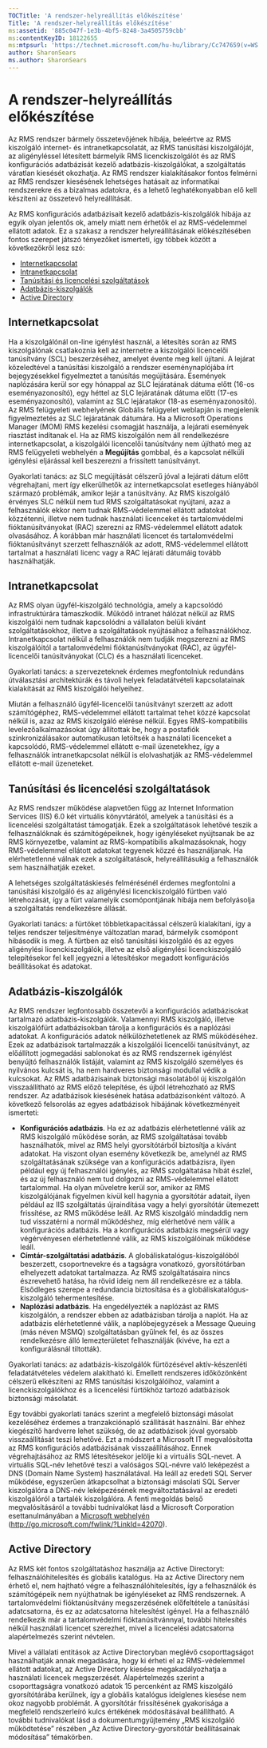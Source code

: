 ```yaml
---
TOCTitle: 'A rendszer-helyreállítás előkészítése'
Title: 'A rendszer-helyreállítás előkészítése'
ms:assetid: '885c047f-1e3b-4bf5-8248-3a4505759cbb'
ms:contentKeyID: 18122655
ms:mtpsurl: 'https://technet.microsoft.com/hu-hu/library/Cc747659(v=WS.10)'
author: SharonSears
ms.author: SharonSears
---
```


A rendszer-helyreállítás előkészítése
=====================================

Az RMS rendszer bármely összetevőjének hibája, beleértve az RMS kiszolgáló internet- és intranetkapcsolatát, az RMS tanúsítási kiszolgálóját, az aligényléssel létesített bármelyik RMS licenckiszolgálót és az RMS konfigurációs adatbázisát kezelő adatbázis-kiszolgálókat, a szolgáltatás váratlan kiesését okozhatja. Az RMS rendszer kialakításakor fontos felmérni az RMS rendszer kiesésének lehetséges hatásait az informatikai rendszerekre és a bizalmas adatokra, és a lehető leghatékonyabban elő kell készíteni az összetevő helyreállítását.

Az RMS konfigurációs adatbázisait kezelő adatbázis-kiszolgálók hibája az egyik olyan jelentős ok, amely miatt nem érhetők el az RMS-védelemmel ellátott adatok. Ez a szakasz a rendszer helyreállításának előkészítésében fontos szerepet játszó tényezőket ismerteti, így többek között a következőkről lesz szó:

-   [Internetkapcsolat](#bkmk_1)
-   [Intranetkapcsolat](#bkmk_2)
-   [Tanúsítási és licencelési szolgáltatások](#bkmk_3)
-   [Adatbázis-kiszolgálók](#bkmk_4)
-   [Active Directory](#bkmk_5)

<span id="BKMK_1"></span>
Internetkapcsolat
-----------------

Ha a kiszolgálónál on-line igénylést használ, a létesítés során az RMS kiszolgálónak csatlakoznia kell az internetre a kiszolgálói licencelői tanúsítvány (SCL) beszerzéséhez, amelyet évente meg kell újítani. A lejárat közeledtével a tanúsítási kiszolgáló a rendszer eseménynaplójába írt bejegyzésekkel figyelmeztet a tanúsítás megújítására. Események naplózására kerül sor egy hónappal az SLC lejáratának dátuma előtt (16-os eseményazonosító), egy héttel az SLC lejáratának dátuma előtt (17-es eseményazonosító), valamint az SLC lejáratakor (18-as eseményazonosító). Az RMS felügyeleti webhelyének Globális felügyelet weblapján is megjelenik figyelmeztetés az SLC lejáratának dátumára. Ha a Microsoft Operations Manager (MOM) RMS kezelési csomagját használja, a lejárati események riasztást indítanak el. Ha az RMS kiszolgálón nem áll rendelkezésre internetkapcsolat, a kiszolgálói licencelői tanúsítvány nem újítható meg az RMS felügyeleti webhelyén a **Megújítás** gombbal, és a kapcsolat nélküli igénylési eljárással kell beszerezni a frissített tanúsítványt.

Gyakorlati tanács: az SLC megújítását célszerű jóval a lejárati dátum előtt végrehajtani, mert így elkerülhetők az internetkapcsolat esetleges hiányából származó problémák, amikor lejár a tanúsítvány. Az RMS kiszolgáló érvényes SLC nélkül nem tud RMS szolgáltatásokat nyújtani, azaz a felhasználók ekkor nem tudnak RMS-védelemmel ellátott adatokat közzétenni, illetve nem tudnak használati licenceket és tartalomvédelmi fióktanúsítványokat (RAC) szerezni az RMS-védelemmel ellátott adatok olvasásához. A korábban már használati licencet és tartalomvédelmi fióktanúsítványt szerzett felhasználók az adott, RMS-védelemmel ellátott tartalmat a használati licenc vagy a RAC lejárati dátumáig tovább használhatják.

<span id="BKMK_2"></span>
Intranetkapcsolat
-----------------

Az RMS olyan ügyfél-kiszolgáló technológia, amely a kapcsolódó infrastruktúrára támaszkodik. Működő intranet hálózat nélkül az RMS kiszolgálói nem tudnak kapcsolódni a vállalaton belüli kívánt szolgáltatásokhoz, illetve a szolgáltatások nyújtásához a felhasználókhoz. Intranetkapcsolat nélkül a felhasználók nem tudják megszerezni az RMS kiszolgálóitól a tartalomvédelmi fióktanúsítványokat (RAC), az ügyfél-licencelői tanúsítványokat (CLC) és a használati licenceket.

Gyakorlati tanács: a szervezeteknek érdemes megfontolniuk redundáns útválasztási architektúrák és távoli helyek feladatátvételi kapcsolatainak kialakítását az RMS kiszolgálói helyeihez.

Miután a felhasználó ügyfél-licencelői tanúsítványt szerzett az adott számítógéphez, RMS-védelemmel ellátott tartalmat tehet közzé kapcsolat nélkül is, azaz az RMS kiszolgáló elérése nélkül. Egyes RMS-kompatibilis levelezőalkalmazásokat úgy állítottak be, hogy a postafiók szinkronizálásakor automatikusan letöltsék a használati licenceket a kapcsolódó, RMS-védelemmel ellátott e-mail üzenetekhez, így a felhasználók intranetkapcsolat nélkül is elolvashatják az RMS-védelemmel ellátott e-mail üzeneteket.

<span id="BKMK_3"></span>
Tanúsítási és licencelési szolgáltatások
----------------------------------------

Az RMS rendszer működése alapvetően függ az Internet Information Services (IIS) 6.0 két virtuális könyvtárától, amelyek a tanúsítási és a licencelési szolgáltatást támogatják. Ezek a szolgáltatások lehetővé teszik a felhasználóknak és számítógépeiknek, hogy igényléseket nyújtsanak be az RMS környezetbe, valamint az RMS-kompatibilis alkalmazásoknak, hogy RMS-védelemmel ellátott adatokat tegyenek közzé és használjanak. Ha elérhetetlenné válnak ezek a szolgáltatások, helyreállításukig a felhasználók sem használhatják ezeket.

A lehetséges szolgáltatáskiesés felmérésénél érdemes megfontolni a tanúsítási kiszolgáló és az aligénylési licenckiszolgáló fürtben való létrehozását, így a fürt valamelyik csomópontjának hibája nem befolyásolja a szolgáltatás rendelkezésre állását.

Gyakorlati tanács: a fürtöket többletkapacitással célszerű kialakítani, így a teljes rendszer teljesítménye változatlan marad, bármelyik csomópont hibásodik is meg. A fürtben az első tanúsítási kiszolgáló és az egyes aligénylési licenckiszolgálók, illetve az első aligénylési licenckiszolgáló telepítésekor fel kell jegyezni a létesítéskor megadott konfigurációs beállításokat és adatokat.

<span id="BKMK_4"></span>
Adatbázis-kiszolgálók
---------------------

Az RMS rendszer legfontosabb összetevői a konfigurációs adatbázisokat tartalmazó adatbázis-kiszolgálók. Valamennyi RMS kiszolgáló, illetve kiszolgálófürt adatbázisokban tárolja a konfigurációs és a naplózási adatokat. A konfigurációs adatok nélkülözhetetlenek az RMS működéséhez. Ezek az adatbázisok tartalmazzák a kiszolgálói licencelői tanúsítványt, az előállított jogmegadási sablonokat és az RMS rendszernek igénylést benyújtó felhasználók listáját, valamint az RMS kiszolgáló személyes és nyilvános kulcsát is, ha nem hardveres biztonsági modullal védik a kulcsokat. Az RMS adatbázisainak biztonsági másolatából új kiszolgálón visszaállítható az RMS előző telepítése, és újból létrehozható az RMS rendszer. Az adatbázisok kiesésének hatása adatbázisonként változó. A következő felsorolás az egyes adatbázisok hibájának következményeit ismerteti:

-   **Konfigurációs adatbázis**. Ha ez az adatbázis elérhetetlenné válik az RMS kiszolgáló működése során, az RMS szolgáltatásai tovább használhatók, mivel az RMS helyi gyorsítótárból biztosítja a kívánt adatokat. Ha viszont olyan esemény következik be, amelynél az RMS szolgáltatásának szüksége van a konfigurációs adatbázisra, ilyen például egy új felhasználói igénylés, az RMS szolgáltatása hibát észlel, és az új felhasználó nem tud dolgozni az RMS-védelemmel ellátott tartalommal. Ha olyan műveletre kerül sor, amikor az RMS kiszolgálójának figyelmen kívül kell hagynia a gyorsítótár adatait, ilyen például az IIS szolgáltatás újraindítása vagy a helyi gyorsítótár ütemezett frissítése, az RMS működése leáll. Az RMS kiszolgáló mindaddig nem tud visszatérni a normál működéshez, míg elérhetővé nem válik a konfigurációs adatbázis.
    Ha a konfigurációs adatbázis megsérül vagy végérvényesen elérhetetlenné válik, az RMS kiszolgálóinak működése leáll.
-   **Címtár-szolgáltatási adatbázis**. A globáliskatalógus-kiszolgálóból beszerzett, csoportnevekre és a tagságra vonatkozó, gyorsítótárban elhelyezett adatokat tartalmazza. Az RMS szolgáltatásaira nincs észrevehető hatása, ha rövid ideig nem áll rendelkezésre ez a tábla. Elsődleges szerepe a redundancia biztosítása és a globáliskatalógus-kiszolgáló tehermentesítése.
-   **Naplózási adatbázis**. Ha engedélyezték a naplózást az RMS kiszolgálón, a rendszer ebben az adatbázisban tárolja a naplót. Ha az adatbázis elérhetetlenné válik, a naplóbejegyzések a Message Queuing (más néven MSMQ) szolgáltatásban gyűlnek fel, és az összes rendelkezésre álló lemezterületet felhasználják (kivéve, ha ezt a konfigurálásnál tiltották).

Gyakorlati tanács: az adatbázis-kiszolgálók fürtözésével aktív-készenléti feladatátvételes védelem alakítható ki. Emellett rendszeres időközönként célszerű elkészíteni az RMS tanúsítási kiszolgálóihoz, valamint a licenckiszolgálókhoz és a licencelési fürtökhöz tartozó adatbázisok biztonsági másolatát.

Egy további gyakorlati tanács szerint a megfelelő biztonsági másolat kezeléséhez érdemes a tranzakciónapló szállítását használni. Bár ehhez kiegészítő hardverre lehet szükség, de az adatbázisok jóval gyorsabb visszaállítását teszi lehetővé. Ezt a módszert a Microsoft IT megvalósította az RMS konfigurációs adatbázisának visszaállításához. Ennek végrehajtásához az RMS létesítésekor jelölje ki a virtuális SQL-nevet. A virtuális SQL-név lehetővé teszi a valóságos SQL-névre való leképezést a DNS (Domain Name System) használatával. Ha leáll az eredeti SQL Server működése, egyszerűen átkapcsolhat a biztonsági másolati SQL Server kiszolgálóra a DNS-név leképezésének megváltoztatásával az eredeti kiszolgálóról a tartalék kiszolgálóra. A fenti megoldás belső megvalósításáról a további tudnivalókat lásd a Microsoft Corporation esettanulmányában a [Microsoft webhelyén](http://go.microsoft.com/fwlink/?linkid=42070) (http://go.microsoft.com/fwlink/?LinkId=42070).

<span id="BKMK_5"></span>
Active Directory
----------------

Az RMS két fontos szolgáltatáshoz használja az Active Directoryt: felhasználóhitelesítés és globális katalógus. Ha az Active Directory nem érhető el, nem hajtható végre a felhasználóhitelesítés, így a felhasználók és számítógépeik nem nyújthatnak be igényléseket az RMS rendszernek. A tartalomvédelmi fióktanúsítvány megszerzésének előfeltétele a tanúsítási adatcsatorna, és ez az adatcsatorna hitelesítést igényel. Ha a felhasználó rendelkezik már a tartalomvédelmi fióktanúsítvánnyal, további hitelesítés nélkül használati licencet szerezhet, mivel a licencelési adatcsatorna alapértelmezés szerint névtelen.

Mivel a vállalati entitások az Active Directoryban meglévő csoporttagságot használhatják annak megadására, hogy ki érheti el az RMS-védelemmel ellátott adatokat, az Active Directory kiesése megakadályozhatja a használati licencek megszerzését. Alapértelmezés szerint a csoporttagságra vonatkozó adatok 15 percenként az RMS kiszolgáló gyorsítótárába kerülnek, így a globális katalógus ideiglenes kiesése nem okoz nagyobb problémát. A gyorsítótár frissítésének gyakorisága a megfelelő rendszerleíró kulcs értékének módosításával beállítható. A további tudnivalókat lásd a dokumentumgyűjtemény „RMS kiszolgáló működtetése” részében „Az Active Directory-gyorsítótár beállításainak módosítása” témakörben.
